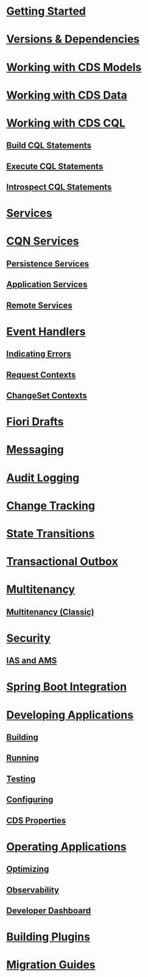 
# [Getting Started](getting-started)
# [Versions & Dependencies](versions)
# [Working with CDS Models](reflection-api)
# [Working with CDS Data](cds-data)
# [Working with CDS CQL](working-with-cql/)
  ## [Build CQL Statements](working-with-cql/query-api)
  ## [Execute CQL Statements](working-with-cql/query-execution)
  ## [Introspect CQL Statements](working-with-cql/query-introspection)
# [Services](services)
# [CQN Services](cqn-services/)
  ## [Persistence Services](cqn-services/persistence-services)
  ## [Application Services](cqn-services/application-services)
  ## [Remote Services](cqn-services/remote-services)
# [Event Handlers](event-handlers/)
  ## [Indicating Errors](event-handlers/indicating-errors)
  ## [Request Contexts](event-handlers/request-contexts)
  ## [ChangeSet Contexts](event-handlers/changeset-contexts)
# [Fiori Drafts](java/fiori-drafts)
# [Messaging](messaging)
# [Audit Logging](auditlog)
# [Change Tracking](change-tracking)
# [State Transitions](../../java/flows)
# [Transactional Outbox](outbox)
# [Multitenancy](java/multitenancy)
  ## [Multitenancy (Classic)](java/multitenancy-classic)
# [Security](security)
  ## [IAS and AMS](../../java/ams)
# [Spring Boot Integration](spring-boot-integration)
# [Developing Applications](developing-applications/)
  ## [Building](developing-applications/building)
  ## [Running](developing-applications/running)
  ## [Testing](developing-applications/testing)
  ## [Configuring](developing-applications/configuring)
  ## [CDS Properties](developing-applications/properties)
# [Operating Applications](operating-applications/)
  ## [Optimizing](operating-applications/optimizing)
  ## [Observability](operating-applications/observability)
  ## [Developer Dashboard](../../java/operating-applications/dashboard)
# [Building Plugins](java/building-plugins)
# [Migration Guides](migration)